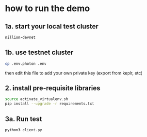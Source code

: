 # how to run the demo


## 1a. start your local test cluster
```bash
nillion-devnet
```

## 1b. use testnet cluster
```bash
cp .env.photon .env
```
then edit this file to add your own private key (export from keplr, etc)

## 2. install pre-requisite libraries
```bash
source activate_virtualenv.sh
pip install --upgrade -r requirements.txt
```

## 3a. Run test
```bash
python3 client.py
```
